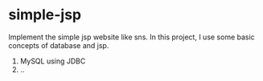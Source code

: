 # simple-jsp
Implement the simple jsp website like sns.
In this project, I use some basic concepts of database and jsp.

1. MySQL using JDBC
2. ..
